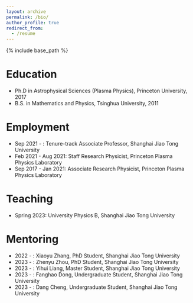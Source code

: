 ```yaml
---
layout: archive
permalink: /bio/
author_profile: true
redirect_from:
  - /resume
---
```


{% include base_path %}

Education
======
* Ph.D in Astrophysical Sciences (Plasma Physics), Princeton University, 2017
* B.S. in Mathematics and Physics, Tsinghua University, 2011

Employment
======
* Sep 2021 - : Tenure-track Associate Professor, Shanghai Jiao Tong University
* Feb 2021 - Aug 2021: Staff Research Physicist, Princeton Plasma Physics Laboratory 
* Sep 2017 - Jan 2021: Associate Research Physicist, Princeton Plasma Physics Laboratory 

Teaching
======
* Spring 2023: University Physics B, Shanghai Jiao Tong University

Mentoring
======
* 2022 - : Xiaoyu Zhang, PhD Student, Shanghai Jiao Tong University
* 2023 - : Zhenyu Zhou, PhD Student, Shanghai Jiao Tong University
* 2023 - : Yihui Liang, Master Student, Shanghai Jiao Tong University
* 2023 - : Fanghao Dong, Undergraduate Student, Shanghai Jiao Tong University
* 2023 - : Dang Cheng, Undergraduate Student, Shanghai Jiao Tong University
